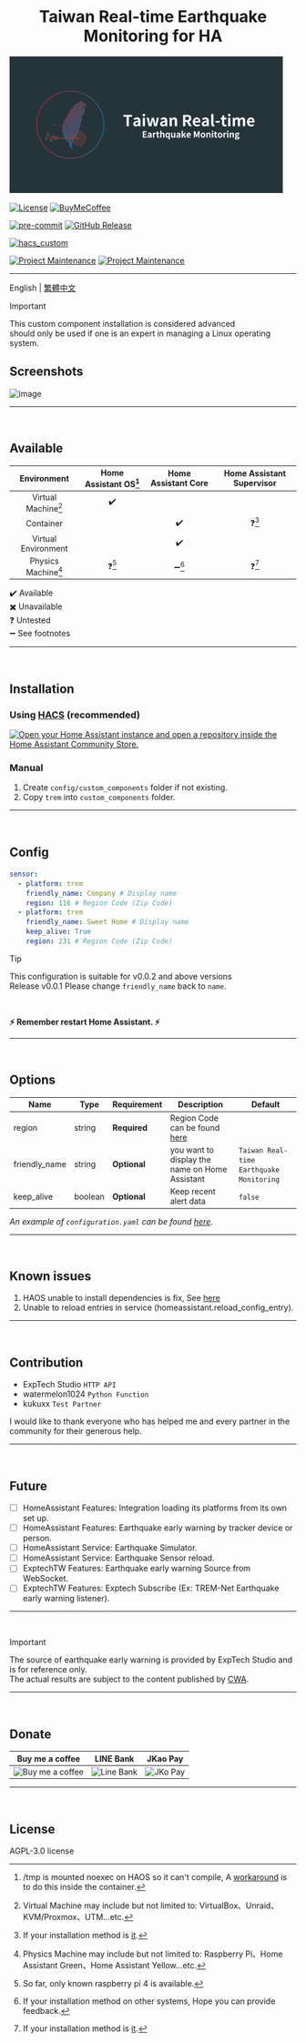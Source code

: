<h1 align="center">Taiwan Real-time Earthquake Monitoring for HA</h1>

![Logo](https://raw.githubusercontent.com/J1A-T13N/ha-trem/main/docs/media/logo.png)

[![License][license-shield]](LICENSE)
[![BuyMeCoffee][buymecoffeebadge]][buymecoffee]

[![pre-commit][pre-commit-shield]][pre-commit]
[![GitHub Release][releases-shield]][releases]

[![hacs_custom][hacs_custom_shield]][hacs_custom]

[![Project Maintenance][maintenance-shield]][user_profile]
[![Project Maintenance][maintenance2-shield]][user2_profile]
<hr>

English | [繁體中文](README_zhHant.md)<br>

> [!IMPORTANT]
> This custom component installation is considered advanced<br>
> should only be used if one is an expert in managing a Linux operating system.


## Screenshots

![image](https://github.com/J1A-T13N/ha-trem/assets/29163857/620d2723-1d77-4ead-a203-6d0d612031fd)

<hr>
<br>


## Available

| Environment | Home Assistant OS[^1] | Home Assistant Core | Home Assistant Supervisor |
| :------------: | :------------: | :------------: | :------------: |
| Virtual Machine[^2] | :heavy_check_mark: |  |  |
| Container |  | :heavy_check_mark: | :question:[^3] |
| Virtual Environment |  | :heavy_check_mark: |  |
| Physics Machine[^4] | :question:[^5] | :heavy_minus_sign:[^6] | :question:[^3] |

:heavy_check_mark: Available<br>
:heavy_multiplication_x: Unavailable<br>
:question: Untested<br>
:heavy_minus_sign: See footnotes<br>
[^1]: /tmp is mounted noexec on HAOS so it can't compile, A [workaround](https://github.com/home-assistant/core/issues/118717) is to do this inside the container.
[^2]: Virtual Machine may include but not limited to: VirtualBox、Unraid、KVM/Proxmox、UTM...etc.
[^3]: If your installation method is [it](https://github.com/home-assistant/supervised-installer).
[^4]: Physics Machine may include but not limited to: Raspberry Pi、Home Assistant Green、Home Assistant Yellow...etc.
[^5]: So far, only known raspberry pi 4 is available.
[^6]: If your installation method on other systems, Hope you can provide feedback.

<hr>
<br>


## Installation

### Using [HACS](https://hacs.xyz/) (recommended)
[![Open your Home Assistant instance and open a repository inside the Home Assistant Community Store.](https://my.home-assistant.io/badges/hacs_repository.svg)](https://my.home-assistant.io/redirect/hacs_repository/?owner=J1A-T13N&repository=ha-trem&category=Integration)

### Manual
1. Create `config/custom_components` folder if not existing.
2. Copy `trem` into `custom_components` folder.

<hr>
<br>


## Config

```yaml
sensor:
  - platform: trem
    friendly_name: Company # Display name
    region: 116 # Region Code (Zip Code)
  - platform: trem
    friendly_name: Sweet Home # Display name
    keep_alive: True
    region: 231 # Region Code (Zip Code)
```
> [!TIP]
> This configuration is suitable for v0.0.2 and above versions<br>
> Release v0.0.1 Please change `friendly_name` back to `name`.
<br>

**:zap: Remember restart Home Assistant. :zap:**

<hr>
<br>


## Options

| Name                  | Type             | Requirement  | Description                                                                                                                                                                                                                       | Default   |
| --------------------- | ---------------- | ------------ | --------------------------------------------------------------------------------------------------------------------------------------------------------------------------------------------------------------------------------- | --------- |
| region                | string           | **Required** | Region Code can be found [here](https://github.com/ExpTechTW/TREM-tauri/blob/main/src/assets/json/region.json)                                                                                                                    |           |
| friendly_name         | string           | **Optional** | you want to display the name on Home Assistant                                                                                                                                                                                    | `Taiwan Real-time Earthquake Monitoring`      |
| keep_alive            | boolean          | **Optional** | Keep recent alert data                                                                                                                                                                                                            | `false` |

*An example of `configuration.yaml` can be found [here](configuration.yaml).*<br>

<hr>
<br>


## Known issues

1. HAOS unable to install dependencies is fix, See [here](docs/haos_guide.md)
2. Unable to reload entries in service (homeassistant.reload_config_entry).

<hr>
<br>


## Contribution

- ExpTech Studio `HTTP API`
- watermelon1024 `Python Function`
- kukuxx `Test Partner`

<p>I would like to thank everyone who has helped me and every partner in the community for their generous help.</p>

<hr>
<br>


## Future

- [ ] HomeAssistant Features: Integration loading its platforms from its own set up.
- [ ] HomeAssistant Features: Earthquake early warning by tracker device or person.
- [ ] HomeAssistant Service: Earthquake Simulator.
- [ ] HomeAssistant Service: Earthquake Sensor reload.
- [ ] ExptechTW Features: Earthquake early warning Source from WebSocket.
- [ ] ExptechTW Features: Exptech Subscribe (Ex: TREM-Net Earthquake early warning listener).

<hr>
<br>


> [!IMPORTANT]
>The source of earthquake early warning is provided by ExpTech Studio and is for reference only.<br>
>The actual results are subject to the content published by [CWA](https://scweb.cwa.gov.tw/en-US).

<hr>
<br>


## Donate

| Buy me a coffee | LINE Bank | JKao Pay |
| :------------: | :------------: | :------------: |
| <img src="https://github.com/J1A-T13N/ha-trem/assets/29163857/e61afedc-1fce-47a1-a6c3-00bc1a9a5329" alt="Buy me a coffee" height="200" width="200">  | <img src="https://github.com/J1A-T13N/ha-trem/assets/29163857/a0af96ea-7e03-47de-83ae-3c11b2e27c57" alt="Line Bank" height="200" width="200">  | <img src="https://github.com/J1A-T13N/ha-trem/assets/29163857/333def56-cf08-4f8e-a188-9067cc4f63d9" alt="JKo Pay" height="200" width="200">  |

<hr>
<br>


## License
AGPL-3.0 license


[black]: https://github.com/psf/black
[black-shield]: https://img.shields.io/badge/code%20style-black-000000.svg?style=for-the-badge
[buymecoffee]: https://www.buymeacoffee.com/j1at13n
[buymecoffeebadge]: https://img.shields.io/badge/buy%20me%20a%20coffee-donate-yellow.svg?style=for-the-badge
[commits-shield]: https://img.shields.io/github/commit-activity/y/J1A-T13N/ha-trem.svg?style=for-the-badge
[commits]: https://github.com/J1A-T13N/ha-trem/commits/main
[hacs_custom]: https://hacs.xyz/docs/faq/custom_repositories
[hacs_custom_shield]: https://img.shields.io/badge/HACS-Custom-orange.svg?style=for-the-badge
[license-shield]: https://img.shields.io/github/license/J1A-T13N/ha-trem.svg?style=for-the-badge
[maintenance-shield]: https://img.shields.io/badge/maintainer-%40jiatien-blue.svg?style=for-the-badge
[maintenance2-shield]: https://img.shields.io/badge/maintainer-%40watermelon-orange.svg?style=for-the-badge
[pre-commit]: https://github.com/pre-commit/pre-commit
[pre-commit-shield]: https://img.shields.io/badge/pre--commit-enabled-brightgreen?style=for-the-badge
[releases-shield]: https://img.shields.io/github/release/J1A-T13N/ha-trem.svg?style=for-the-badge
[releases]: https://github.com/J1A-T13N/ha-trem/releases
[user_profile]: https://github.com/J1A-T13N
[user2_profile]: https://github.com/watermelon1024

